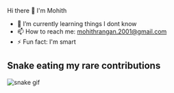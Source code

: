 Hi there 👋
I'm Mohith

- 🌱 I’m currently learning things I dont know
- 📫 How to reach me: mohithrangan.2001@gmail.com
- ⚡ Fun fact: I'm smart

<!---
mohithrangan/mohithrangan is a ✨ _special_ ✨ repository because its `README.md` (this file) appears on your GitHub profile.
Here are some ideas to get you started:
--->


## Snake eating my rare contributions

![snake gif](https://github.com/mohithrangan/mohithrangan/blob/output/github-contribution-grid-snake.gif)
